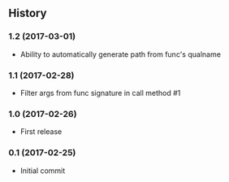 ## History

### 1.2 (2017-03-01)

- Ability to automatically generate path from func's qualname

### 1.1 (2017-02-28)

- Filter args from func signature in call method #1

### 1.0 (2017-02-26)

- First release


### 0.1 (2017-02-25)

- Initial commit
